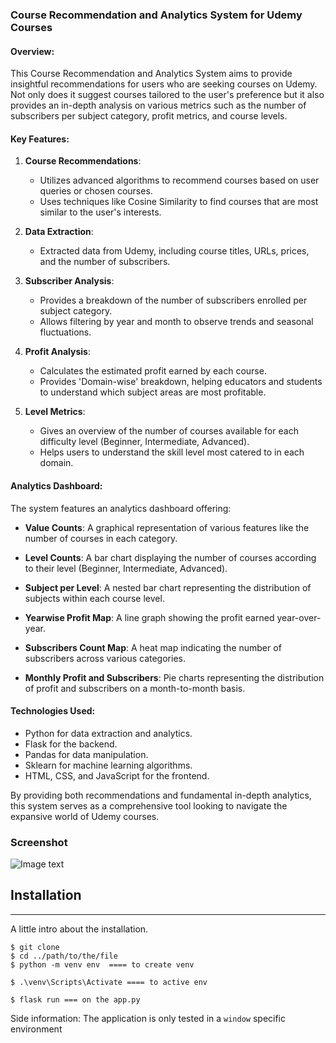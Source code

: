 
### Course Recommendation and Analytics System for Udemy Courses

#### Overview:

This Course Recommendation and Analytics System aims to provide insightful recommendations for users who are seeking courses on Udemy. Not only does it suggest courses tailored to the user's preference but it also provides an in-depth analysis on various metrics such as the number of subscribers per subject category, profit metrics, and course levels. 

#### Key Features:

1. **Course Recommendations**: 
   - Utilizes advanced algorithms to recommend courses based on user queries or chosen courses. 
   - Uses techniques like Cosine Similarity to find courses that are most similar to the user's interests.

2. **Data Extraction**:
   - Extracted data from Udemy, including course titles, URLs, prices, and the number of subscribers.

3. **Subscriber Analysis**:
   - Provides a breakdown of the number of subscribers enrolled per subject category.
   - Allows filtering by year and month to observe trends and seasonal fluctuations.

4. **Profit Analysis**:
   - Calculates the estimated profit earned by each course.
   - Provides 'Domain-wise' breakdown, helping educators and students to understand which subject areas are most profitable.

5. **Level Metrics**:
   - Gives an overview of the number of courses available for each difficulty level (Beginner, Intermediate, Advanced).
   - Helps users to understand the skill level most catered to in each domain.

#### Analytics Dashboard:

The system features an analytics dashboard offering:

- **Value Counts**: A graphical representation of various features like the number of courses in each category.
  
- **Level Counts**: A bar chart displaying the number of courses according to their level (Beginner, Intermediate, Advanced).

- **Subject per Level**: A nested bar chart representing the distribution of subjects within each course level.

- **Yearwise Profit Map**: A line graph showing the profit earned year-over-year.

- **Subscribers Count Map**: A heat map indicating the number of subscribers across various categories.

- **Monthly Profit and Subscribers**: Pie charts representing the distribution of profit and subscribers on a month-to-month basis.

#### Technologies Used:

- Python for data extraction and analytics.
- Flask for the backend.
- Pandas for data manipulation.
- Sklearn for machine learning algorithms.
- HTML, CSS, and JavaScript for the frontend.

By providing both recommendations and fundamental in-depth analytics, this system serves as a comprehensive tool looking to navigate the expansive world of Udemy courses.


### Screenshot
![Image text](/static/img/CourseRecommendationSystem.gif)


## Installation
***
A little intro about the installation.
```
$ git clone 
$ cd ../path/to/the/file
$ python -m venv env  ==== to create venv

$ .\venv\Scripts\Activate ==== to active env

$ flask run === on the app.py
```
Side information: The application is only tested in a ```window``` specific  environment